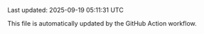 Last updated: 2025-09-19 05:11:31 UTC

This file is automatically updated by the GitHub Action workflow.
